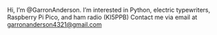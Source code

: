 Hi, I’m @GarronAnderson.
I’m interested in Python, electric typewriters, Raspberry Pi Pico, and ham radio (KI5PPB)
Contact me via email at <garronanderson4321@gmail.com>

<!---
GarronAnderson/GarronAnderson is a ✨ special ✨ repository because its `README.md` (this file) appears on your GitHub profile.
You can click the Preview link to take a look at your changes.
--->
